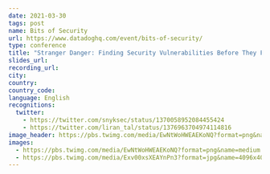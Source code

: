 ```yaml
---
date: 2021-03-30
tags: post
name: Bits of Security
url: https://www.datadoghq.com/event/bits-of-security/
type: conference
title: "Stranger Danger: Finding Security Vulnerabilities Before They Find You!"
slides_url:
recording_url:
city:
country:
country_code:
language: English
recognitions:
  twitter:
    - https://twitter.com/snyksec/status/1370058952084455424
    - https://twitter.com/liran_tal/status/1376963704974114816
image_header: https://pbs.twimg.com/media/EwNtWoHWEAEKoNQ?format=png&name=medium
images:
  - https://pbs.twimg.com/media/EwNtWoHWEAEKoNQ?format=png&name=medium
  - https://pbs.twimg.com/media/Exv00xsXEAYnPn3?format=jpg&name=4096x4096
---
```

